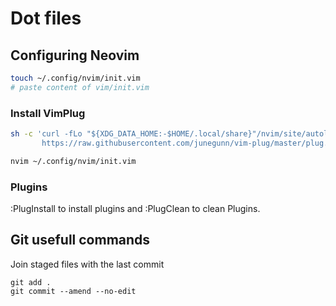 # Dot files

## Configuring Neovim

```sh
touch ~/.config/nvim/init.vim
# paste content of vim/init.vim
```

### Install VimPlug

```sh
sh -c 'curl -fLo "${XDG_DATA_HOME:-$HOME/.local/share}"/nvim/site/autoload/plug.vim --create-dirs \
       https://raw.githubusercontent.com/junegunn/vim-plug/master/plug.vim'
```

```sh
nvim ~/.config/nvim/init.vim
```

### Plugins

:PlugInstall to install plugins and :PlugClean to clean Plugins.

## Git usefull commands

Join staged files with the last commit

```
git add .
git commit --amend --no-edit
```
